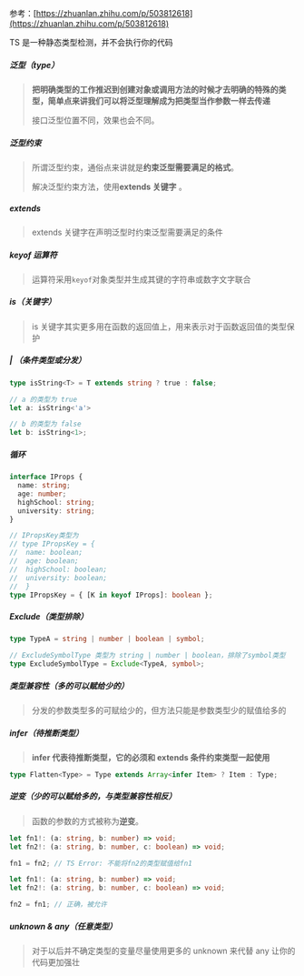 参考：[https://zhuanlan.zhihu.com/p/503812618](https://zhuanlan.zhihu.com/p/503812618)

TS 是一种静态类型检测，并不会执行你的代码



##### 泛型（type）

> **把明确类型的工作推迟到创建对象或调用方法的时候才去明确的特殊的类型，简单点来讲我们可以将泛型理解成为把类型当作参数一样去传递**
>
> 接口泛型位置不同，效果也会不同。



##### 泛型约束

> 所谓泛型约束，通俗点来讲就是**约束泛型需要满足的格式**。
>
> 解决泛型约束方法，使用**extends 关键字** 。



##### extends

> extends 关键字在声明泛型时约束泛型需要满足的条件



##### keyof 运算符

> 运算符采用`keyof`对象类型并生成其键的字符串或数字文字联合



##### is（关键字）

> is 关键字其实更多用在函数的返回值上，用来表示对于函数返回值的类型保护



##### | （条件类型或分发）

```typescript
type isString<T> = T extends string ? true : false;

// a 的类型为 true
let a: isString<'a'>

// b 的类型为 false
let b: isString<1>;
```



##### 循环

```typescript
interface IProps {
  name: string;
  age: number;
  highSchool: string;
  university: string;
}

// IPropsKey类型为
// type IPropsKey = {
//  name: boolean;
//  age: boolean;
//  highSchool: boolean;
//  university: boolean;
//  }
type IPropsKey = { [K in keyof IProps]: boolean };
```



##### Exclude（类型排除）

```typescript
type TypeA = string | number | boolean | symbol;

// ExcludeSymbolType 类型为 string | number | boolean，排除了symbol类型
type ExcludeSymbolType = Exclude<TypeA, symbol>;
```



##### 类型兼容性（多的可以赋给少的）

> 分发的参数类型多的可赋给少的，但方法只能是参数类型少的赋值给多的



##### infer（待推断类型）

> **infer 代表待推断类型，它的必须和 extends 条件约束类型一起使用**

```typescript
type Flatten<Type> = Type extends Array<infer Item> ? Item : Type;
```



##### 逆变（少的可以赋给多的，与类型兼容性相反）

> 函数的参数的方式被称为**逆变**。

```typescript
let fn1!: (a: string, b: number) => void;
let fn2!: (a: string, b: number, c: boolean) => void;

fn1 = fn2; // TS Error: 不能将fn2的类型赋值给fn1
```

```typescript
let fn1!: (a: string, b: number) => void;
let fn2!: (a: string, b: number, c: boolean) => void;

fn2 = fn1; // 正确，被允许
```



##### unknown & any（任意类型）

> 对于以后并不确定类型的变量尽量使用更多的 unknown 来代替 any 让你的代码更加强壮